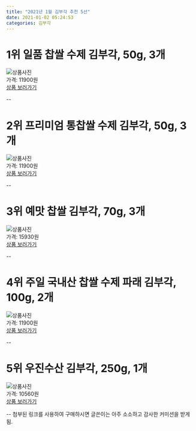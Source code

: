 ```yaml
---
title: "2021년 1월 김부각 추천 5선"
date: 2021-01-02 05:24:53
categories: 김부각
---
```



# 1위 일품 찹쌀 수제 김부각, 50g, 3개
![상품사진](https://static.coupangcdn.com/image/product/image/vendoritem/2019/07/01/4944650343/852c8079-bb4e-4f95-b4e8-900a644673cb.jpg)  
가격: 11900원  
[상품 보러가기](https://link.coupang.com/re/AFFSDP?lptag=AF8330091&pageKey=242507552&itemId=770164652&vendorItemId=4944650343&traceid=V0-153-cfa637f05d837236)  

--
# 2위 프리미엄 통찹쌀 수제 김부각, 50g, 3개
![상품사진](https://static.coupangcdn.com/image/retail/images/6000962562883-d687f53e-a802-4f7c-928d-c3e2728f530a.jpg)  
가격: 11900원  
[상품 보러가기](https://link.coupang.com/re/AFFSDP?lptag=AF8330091&pageKey=1183720834&itemId=2164092456&vendorItemId=70162263883&traceid=V0-153-2ab04b11da200c17)  

--
# 3위 예맛 찹쌀 김부각, 70g, 3개
![상품사진](https://static.coupangcdn.com/image/retail/images/2020/03/03/12/4/78dd029f-f3c0-4913-85cb-a62e8ed915d1.jpg)  
가격: 15930원  
[상품 보러가기](https://link.coupang.com/re/AFFSDP?lptag=AF8330091&pageKey=1314004456&itemId=2331866626&vendorItemId=70328403479&traceid=V0-153-d96c791ac6b32807)  

--
# 4위 주일 국내산 찹쌀 수제 파래 김부각, 100g, 2개
![상품사진](https://static.coupangcdn.com/image/retail/images/97947572470747-1d7782a6-802f-4ff4-831c-02846d66e5cb.JPG)  
가격: 11900원  
[상품 보러가기](https://link.coupang.com/re/AFFSDP?lptag=AF8330091&pageKey=1790193900&itemId=3046703450&vendorItemId=71034739952&traceid=V0-153-f8c177f280a3cb27)  

--
# 5위 우진수산 김부각, 250g, 1개
![상품사진](https://static.coupangcdn.com/image/retail/images/2020/03/24/10/1/e73a0449-7144-412a-8d3a-20999834e078.jpg)  
가격: 10560원  
[상품 보러가기](https://link.coupang.com/re/AFFSDP?lptag=AF8330091&pageKey=1383370380&itemId=2417983472&vendorItemId=70412210341&traceid=V0-153-ee93ecbf813bb03a)  

--
첨부된 링크를 사용하여 구매하시면 글쓴이는 아주 소소하고 감사한 커미션을 받게 됨.
